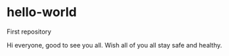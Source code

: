 # hello-world
First repository

Hi everyone, good to see you all.
Wish all of you all stay safe and healthy.
